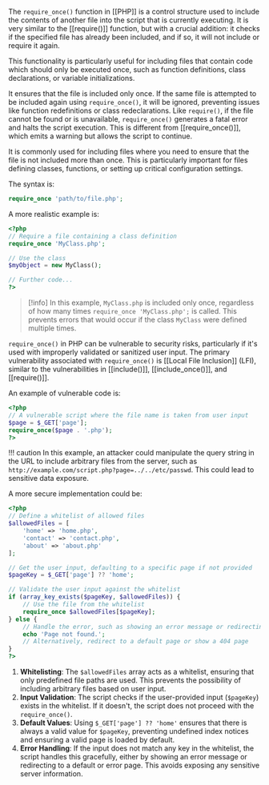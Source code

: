 The `require_once()` function in [[PHP]] is a control structure used to include the contents of another file into the script that is currently executing. It is very similar to the [[require()]] function, but with a crucial addition: it checks if the specified file has already been included, and if so, it will not include or require it again. 

This functionality is particularly useful for including files that contain code which should only be executed once, such as function definitions, class declarations, or variable initializations.

It ensures that the file is included only once. If the same file is attempted to be included again using `require_once()`, it will be ignored, preventing issues like function redefinitions or class redeclarations. Like `require()`, if the file cannot be found or is unavailable, `require_once()` generates a fatal error and halts the script execution. This is different from [[require_once()]], which emits a warning but allows the script to continue.

It is commonly used for including files where you need to ensure that the file is not included more than once. This is particularly important for files defining classes, functions, or setting up critical configuration settings.

The syntax is:

```php
require_once 'path/to/file.php';
```

A more realistic example is:

```php
<?php
// Require a file containing a class definition
require_once 'MyClass.php';

// Use the class
$myObject = new MyClass();

// Further code...
?>
```

>[!info] 
>In this example, `MyClass.php` is included only once, regardless of how many times `require_once 'MyClass.php';` is called. This prevents errors that would occur if the class `MyClass` were defined multiple times.

`require_once()` in PHP can be vulnerable to security risks, particularly if it's used with improperly validated or sanitized user input. The primary vulnerability associated with `require_once()` is [[Local File Inclusion]] (LFI), similar to the vulnerabilities in [[include()]], [[include_once()]], and [[require()]].

An example of vulnerable code is:

```php
<?php
// A vulnerable script where the file name is taken from user input
$page = $_GET['page'];
require_once($page . '.php');
?>
```

!!! caution
    In this example, an attacker could manipulate the query string in the URL to include arbitrary files from the server, such as `http://example.com/script.php?page=../../etc/passwd`. This could lead to sensitive data exposure.
  
A more secure implementation could be:

```php
<?php
// Define a whitelist of allowed files
$allowedFiles = [
    'home' => 'home.php',
    'contact' => 'contact.php',
    'about' => 'about.php'
];

// Get the user input, defaulting to a specific page if not provided
$pageKey = $_GET['page'] ?? 'home';

// Validate the user input against the whitelist
if (array_key_exists($pageKey, $allowedFiles)) {
    // Use the file from the whitelist
    require_once $allowedFiles[$pageKey];
} else {
    // Handle the error, such as showing an error message or redirecting
    echo 'Page not found.';
    // Alternatively, redirect to a default page or show a 404 page
}
?>
```

1. **Whitelisting**: The `$allowedFiles` array acts as a whitelist, ensuring that only predefined file paths are used. This prevents the possibility of including arbitrary files based on user input.
2. **Input Validation**: The script checks if the user-provided input (`$pageKey`) exists in the whitelist. If it doesn't, the script does not proceed with the `require_once()`.
3. **Default Values**: Using `$_GET['page'] ?? 'home'` ensures that there is always a valid value for `$pageKey`, preventing undefined index notices and ensuring a valid page is loaded by default.
4. **Error Handling**: If the input does not match any key in the whitelist, the script handles this gracefully, either by showing an error message or redirecting to a default or error page. This avoids exposing any sensitive server information.

